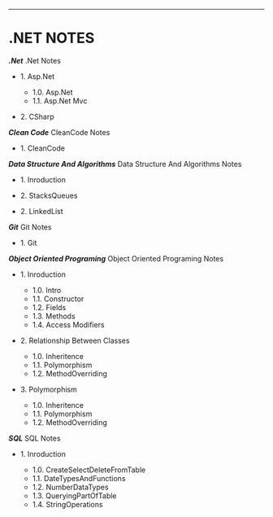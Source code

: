-----------


# .NET NOTES

***.Net***
.Net Notes 

- 1\. Asp.Net

    - 1.0. Asp.Net
    - 1.1. Asp.Net Mvc

- 2\. CSharp

***Clean Code***
CleanCode Notes 

- 1\. CleanCode

***Data Structure And Algorithms***
 Data Structure And Algorithms Notes 
 
- 1\. Inroduction

- 2\. StacksQueues

- 2\. LinkedList

***Git***
Git Notes 

- 1\. Git


***Object Oriented Programing***
Object Oriented Programing Notes

- 1\. Inroduction

    - 1.0. Intro
    - 1.1. Constructor
    - 1.2. Fields
    - 1.3. Methods
    - 1.4. Access Modifiers


- 2\. Relationship Between Classes

    - 1.0. Inheritence
    - 1.1. Polymorphism
    - 1.2. MethodOverriding

- 3\. Polymorphism

    - 1.0. Inheritence
    - 1.1. Polymorphism
    - 1.2. MethodOverriding

***SQL***
SQL Notes

- 1\. Inroduction

    - 1.0. CreateSelectDeleteFromTable
    - 1.1. DateTypesAndFunctions
    - 1.2. NumberDataTypes
    - 1.3. QueryingPartOfTable
    - 1.4. StringOperations


